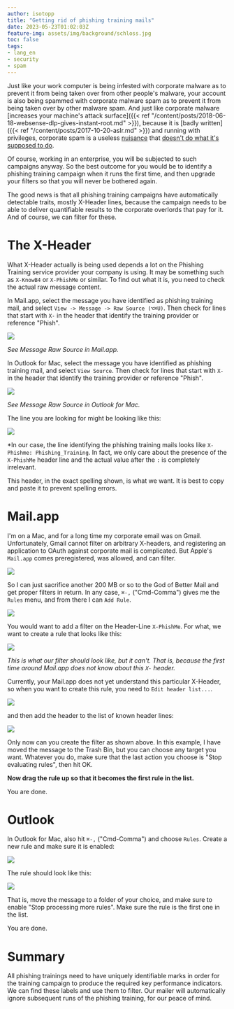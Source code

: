 ```yaml
---
author: isotopp
title: "Getting rid of phishing training mails"
date: 2023-05-23T01:02:03Z
feature-img: assets/img/background/schloss.jpg
toc: false
tags:
- lang_en
- security
- spam
---
```


Just like your work computer is being infested with corporate malware as to prevent it from being taken over from other people's malware,
your account is also being spammed with corporate malware spam as to prevent it from being taken over by other malware spam.
And just like corporate malware [increases your machine's attack surface]({{< ref "/content/posts/2018-06-18-websense-dlp-gives-instant-root.md" >}}),
because it is [badly written]({{< ref "/content/posts/2017-10-20-aslr.md" >}}) and running with privileges,
corporate spam is a useless [nuisance](https://publikationen.bibliothek.kit.edu/1000119662) that 
[doesn't do what it's supposed to do](https://blog.lukaszolejnik.com/solving-phishing-is-not-simple-can-anti-phishing-training-make-it-even-worse/).

Of course, working in an enterprise, you will be subjected to such campaigns anyway.
So the best outcome for you would be to identify a phishing training campaign when it runs the first time,
and then upgrade your filters so that you will never be bothered again.

The good news is that all phishing training campaigns have automatically detectable traits,
mostly X-Header lines, because the campaign needs to be able to deliver quantifiable results to the corporate overlords that pay for it.
And of course, we can filter for these.

# The X-Header

What X-Header actually is being used depends a lot on the Phishing Training service provider your company is using.
It may be something such as `X-KnowB4` or `X-PhishMe` or similar.
To find out what it is, you need to check the actual raw message content.

In Mail.app, select the message you have identified as phishing training mail, and select
`View -> Message -> Raw Source (⌥⌘U)`.
Then check for lines that start with `X-` in the header that identify the training provider or reference "Phish".

![](/uploads/2023/05/phish-06.png)

*See Message Raw Source in Mail.app.*

In Outlook for Mac, select the message you have identified as phishing training mail, and select
`View Source`.
Then check for lines that start with `X-` in the header that identify the training provider or reference "Phish".

![](/uploads/2023/05/phish-07.png)

*See Message Raw Source in Outlook for Mac.*

The line you are looking for might be looking like this:

![](/uploads/2023/05/phish-08.png)

*In our case, the line identifying the phishing training mails looks like `X-Phishme: Phishing_Training`.
In fact, we only care about the presence of the `X-PhishMe` header line and the actual value after the `:` is completely irrelevant.

This header, in the exact spelling shown, is what we want. It is best to copy and paste it to prevent spelling errors.

# Mail.app

I'm on a Mac, and for a long time my corporate email was on Gmail.
Unfortunately, Gmail cannot filter on arbitrary X-headers, and registering an application to OAuth against corporate mail is complicated.
But Apple's `Mail.app` comes preregistered, was allowed, and can filter.

![](/uploads/2023/05/phish-01.png)

So I can just sacrifice another 200 MB or so to the God of Better Mail and get proper filters in return.
In any case, `⌘-,` ("Cmd-Comma") gives me the `Rules` menu, and from there I can `Add Rule`.

![](/uploads/2023/05/phish-02.png)

You would want to add a filter on the Header-Line `X-PhishMe`.
For what, we want to create a rule that looks like this:

![](/uploads/2023/05/phish-03.png)

*This is what our filter should look like, but it can't. 
That is, because the first time around Mail.app does not know about this `X-` header.*

Currently, your Mail.app does not yet understand this particular X-Header, so when you want to create this rule,
you need to `Edit header list...`.

![](/uploads/2023/05/phish-04.png)

and then add the header to the list of known header lines:

![](/uploads/2023/05/phish-05.png)

Only now can you create the filter as shown above.
In this example, I have moved the message to the Trash Bin, but you can choose any target you want.
Whatever you do, make sure that the last action you choose is "Stop evaluating rules", then hit OK.

**Now drag the rule up so that it becomes the first rule in the list.**

You are done.

# Outlook

In Outlook for Mac, also hit `⌘-,` ("Cmd-Comma") and choose `Rules`.
Create a new rule and make sure it is enabled:

![](/uploads/2023/05/phish-09.png)

The rule should look like this:

![](/uploads/2023/05/phish-10.png)

That is, move the message to a folder of your choice, and make sure to enable "Stop processing more rules".
Make sure the rule is the first one in the list.

You are done.

# Summary

All phishing trainings need to have uniquely identifiable marks in order for the training campaign to produce the required key performance indicators.
We can find these labels and use them to filter.
Our mailer will automatically ignore subsequent runs of the phishing training, for our peace of mind.

